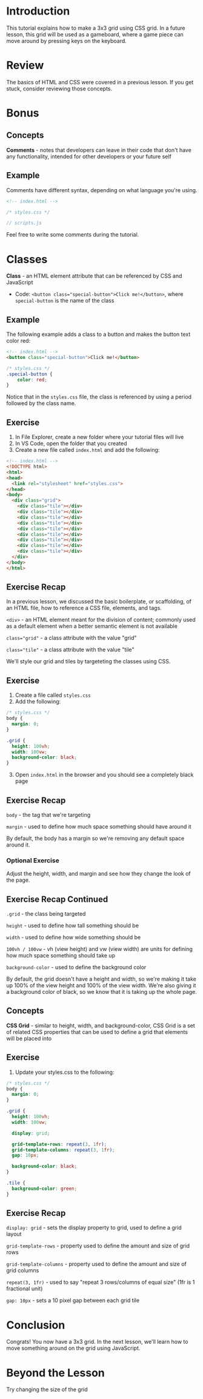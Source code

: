# Introduction
This tutorial explains how to make a 3x3 grid using CSS grid. In a future lesson, this grid will be used as a gameboard, where a game piece can move around by pressing keys on the keyboard.

# Review
The basics of HTML and CSS were covered in a previous lesson. If you get stuck, consider reviewing those concepts.

# Bonus

## Concepts

**Comments** - notes that developers can leave in their code that don't have any functionality, intended for other developers or your future self

## Example
Comments have different syntax, depending on what language you're using.
```HTML
<!-- index.html -->
```
```CSS
/* styles.css */
```
```JavaScript
// scripts.js
```

Feel free to write some comments during the tutorial.

# Classes

**Class** - an HTML element attribute that can be referenced by CSS and JavaScript
- Code: `<button class="special-button">Click me!</button>`, where `special-button` is the name of the class

## Example
The following example adds a class to a button and makes the button text color red:
```HTML
<!-- index.html -->
<button class="special-button">Click me!</button>
```
```CSS
/* styles.css */
.special-button {
    color: red;
}
```

Notice that in the `styles.css` file, the class is referenced by using a period followed by the class name.

## Exercise
1. In File Explorer, create a new folder where your tutorial files will live
2. In VS Code, open the folder that you created
3. Create a new file called `index.html` and add the following:
```HTML
<!-- index.html -->
<!DOCTYPE html>
<html>
<head>
  <link rel="stylesheet" href="styles.css">
</head>
<body>
  <div class="grid">
    <div class="tile"></div>
    <div class="tile"></div>
    <div class="tile"></div>
    <div class="tile"></div>
    <div class="tile"></div>
    <div class="tile"></div>
    <div class="tile"></div>
    <div class="tile"></div>
    <div class="tile"></div>
  </div>
</body>
</html>
```

## Exercise Recap
In a previous lesson, we discussed the basic boilerplate, or scaffolding, of an HTML file, how to reference a CSS file, elements, and tags.

`<div>` - an HTML element meant for the division of content; commonly used as a default element when a better semantic element is not available

`class="grid"` - a class attribute with the value "grid"

`class="tile"` - a class attribute with the value "tile"

We'll style our grid and tiles by targeteting the classes using CSS.

## Exercise
1. Create a file called `styles.css`
2. Add the following:
```CSS
/* styles.css */
body {
  margin: 0;
}

.grid {
  height: 100vh;
  width: 100vw;
  background-color: black;
}
```
3. Open `index.html` in the browser and you should see a completely black page

## Exercise Recap
`body` - the tag that we're targeting

`margin` - used to define how much space something should have around it

By default, the body has a margin so we're removing any default space around it.

### Optional Exercise
Adjust the height, width, and margin and see how they change the look of the page.

## Exercise Recap Continued
`.grid` - the class being targeted

`height` - used to define how tall something should be

`width` - used to define how wide something should be

`100vh / 100vw` - vh (view height) and vw (view width) are units for defining how much space something should take up

`background-color` - used to define the background color

By default, the grid doesn't have a height and width, so we're making it take up 100% of the view height and 100% of the view width. We're also giving it a background color of black, so we know that it is taking up the whole page.

## Concepts
**CSS Grid** - similar to height, width, and background-color, CSS Grid is a set of related CSS properties that can be used to define a grid that elements will be placed into

## Exercise
1. Update your styles.css to the following:
```CSS
/* styles.css */
body {
  margin: 0;
}

.grid {
  height: 100vh;
  width: 100vw;

  display: grid;

  grid-template-rows: repeat(3, 1fr);
  grid-template-columns: repeat(3, 1fr);
  gap: 10px;

  background-color: black;
}

.tile {
  background-color: green;
}
```

## Exercise Recap
`display: grid` - sets the display property to grid, used to define a grid layout

`grid-template-rows` - property used to define the amount and size of grid rows

`grid-template-columns` - property used to define the amount and size of grid columns

`repeat(3, 1fr)` - used to say "repeat 3 rows/columns of equal size" (1fr is 1 fractional unit)

`gap: 10px` - sets a 10 pixel gap between each grid tile

# Conclusion
Congrats! You now have a 3x3 grid. In the next lesson, we'll learn how to move something around on the grid using JavaScript.

# Beyond the Lesson
Try changing the size of the grid
